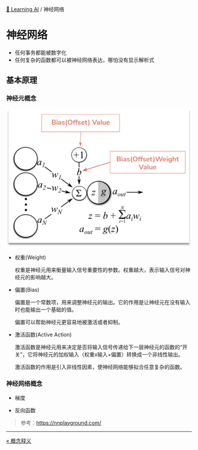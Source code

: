 [🤖 Learning AI](README.md) / 神经网络

# 神经网络

- 任何事务都能被数字化
- 任何复杂的函数都可以被神经网络表达，哪怕没有显示解析式

## 基本原理

### 神经元概念

![alt text](images/1740455329962.png)

- 权重(Weight)
  
  权重是神经元用来衡量输入信号重要性的参数。权重越大，表示输入信号对神经元的影响越大。

- 偏置(Bias)
  
  偏置是一个常数项，用来调整神经元的输出。它的作用是让神经元在没有输入时也能输出一个基础的值。

  偏置可以帮助神经元更容易地被激活或者抑制。

- 激活函数(Active Action)
  
  激活函数是神经元用来决定是否将输入信号传递给下一层神经元的函数的“开关”，它将神经元的加权输入（权重x输入+偏置）转换成一个非线性输出。

  激活函数的作用是引入非线性因素，使神经网络能够拟合任意复杂的函数。

### 神经网络概念

- 梯度

- 反向函数

> 参考：<https://nnplayground.com/>

---
[« 概念释义](概念释义.md)

